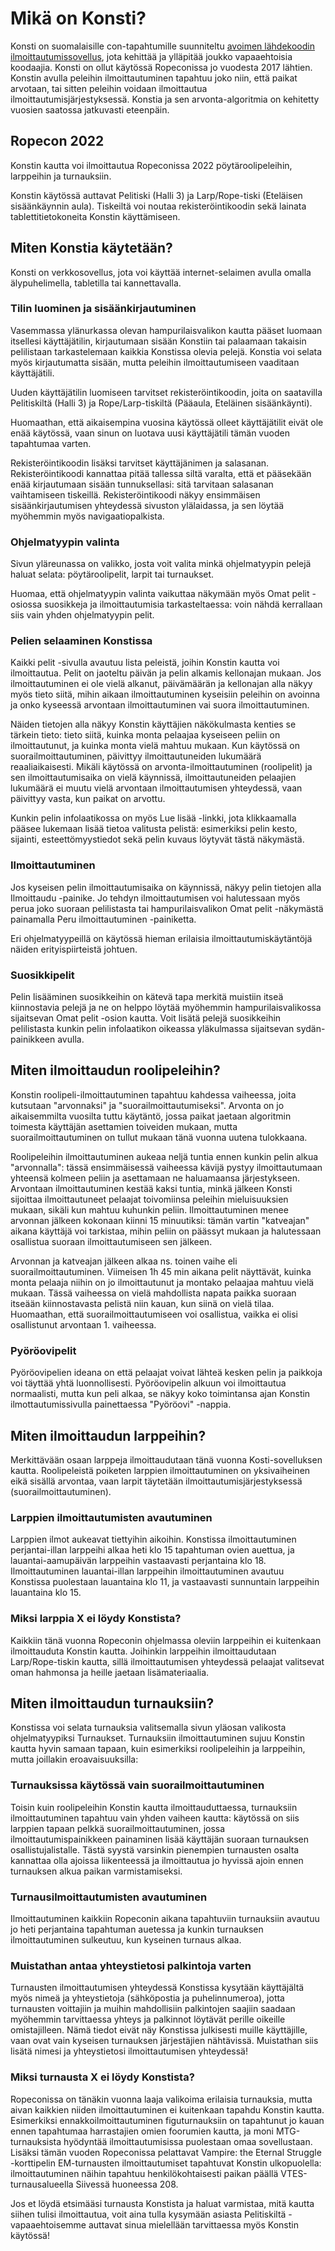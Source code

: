 # Mikä on Konsti?

Konsti on suomalaisille con-tapahtumille suunniteltu [avoimen lähdekoodin ilmoittautumissovellus](https://github.com/ropekonsti/konsti), jota kehittää ja ylläpitää joukko vapaaehtoisia koodaajia. Konsti on ollut käytössä Ropeconissa jo vuodesta 2017 lähtien. Konstin avulla peleihin ilmoittautuminen tapahtuu joko niin, että paikat arvotaan, tai sitten peleihin voidaan ilmoittautua ilmoittautumisjärjestyksessä. Konstia ja sen arvonta-algoritmia on kehitetty vuosien saatossa jatkuvasti eteenpäin.

## Ropecon 2022

Konstin kautta voi ilmoittautua Ropeconissa 2022 pöytäroolipeleihin, larppeihin ja turnauksiin.

Konstin käytössä auttavat Pelitiski (Halli 3) ja Larp/Rope-tiski (Eteläisen sisäänkäynnin aula). Tiskeiltä voi noutaa rekisteröintikoodin sekä lainata tablettitietokoneita Konstin käyttämiseen.

## Miten Konstia käytetään?

Konsti on verkkosovellus, jota voi käyttää internet-selaimen avulla omalla älypuhelimella, tabletilla tai kannettavalla.

### Tilin luominen ja sisäänkirjautuminen

Vasemmassa ylänurkassa olevan hampurilaisvalikon kautta pääset luomaan itsellesi käyttäjätilin, kirjautumaan sisään Konstiin tai palaamaan takaisin pelilistaan tarkastelemaan kaikkia Konstissa olevia pelejä. Konstia voi selata myös kirjautumatta sisään, mutta peleihin ilmoittautumiseen vaaditaan käyttäjätili.

Uuden käyttäjätilin luomiseen tarvitset rekisteröintikoodin, joita on saatavilla Pelitiskiltä (Halli 3) ja Rope/Larp-tiskiltä (Pääaula, Eteläinen sisäänkäynti).

Huomaathan, että aikaisempina vuosina käytössä olleet käyttäjätilit eivät ole enää käytössä, vaan sinun on luotava uusi käyttäjätili tämän vuoden tapahtumaa varten.

Rekisteröintikoodin lisäksi tarvitset käyttäjänimen ja salasanan. Rekisteröintikoodi kannattaa pitää tallessa siltä varalta, että et pääsekään enää kirjautumaan sisään tunnuksellasi: sitä tarvitaan salasanan vaihtamiseen tiskeillä. Rekisteröintikoodi näkyy ensimmäisen sisäänkirjautumisen yhteydessä sivuston ylälaidassa, ja sen löytää myöhemmin myös navigaatiopalkista.

### Ohjelmatyypin valinta

Sivun yläreunassa on valikko, josta voit valita minkä ohjelmatyypin pelejä haluat selata: pöytäroolipelit, larpit tai turnaukset.

Huomaa, että ohjelmatyypin valinta vaikuttaa näkymään myös Omat pelit -osiossa suosikkeja ja ilmoittautumisia tarkasteltaessa: voin nähdä kerrallaan siis vain yhden ohjelmatyypin pelit.

### Pelien selaaminen Konstissa

Kaikki pelit -sivulla avautuu lista peleistä, joihin Konstin kautta voi ilmoittautua. Pelit on jaoteltu päivän ja pelin alkamis kellonajan mukaan. Jos ilmoittautuminen ei ole vielä alkanut, päivämäärän ja kellonajan alla näkyy myös tieto siitä, mihin aikaan ilmoittautuminen kyseisiin peleihin on avoinna ja onko kyseessä arvontaan ilmoittautuminen vai suora ilmoittautuminen.

Näiden tietojen alla näkyy Konstin käyttäjien näkökulmasta kenties se tärkein tieto: tieto siitä, kuinka monta pelaajaa kyseiseen peliin on ilmoittautunut, ja kuinka monta vielä mahtuu mukaan. Kun käytössä on suorailmoittautuminen, päivittyy ilmoittautuneiden lukumäärä reaaliaikaisesti. Mikäli käytössä on arvonta-ilmoittautuminen (roolipelit) ja sen ilmoittautumisaika on vielä käynnissä, ilmoittautuneiden pelaajien lukumäärä ei muutu vielä arvontaan ilmoittautumisen yhteydessä, vaan päivittyy vasta, kun paikat on arvottu.

Kunkin pelin infolaatikossa on myös Lue lisää -linkki, jota klikkaamalla pääsee lukemaan lisää tietoa valitusta pelistä: esimerkiksi pelin kesto, sijainti, esteettömyystiedot sekä pelin kuvaus löytyvät tästä näkymästä.

### Ilmoittautuminen

Jos kyseisen pelin ilmoittautumisaika on käynnissä, näkyy pelin tietojen alla Ilmoittaudu -painike. Jo tehdyn ilmoittautumisen voi halutessaan myös perua joko suoraan pelilistasta tai hampurilaisvalikon Omat pelit -näkymästä painamalla Peru ilmoittautuminen -painiketta.

Eri ohjelmatyypeillä on käytössä hieman erilaisia ilmoittautumiskäytäntöjä näiden erityispiirteistä johtuen.

### Suosikkipelit

Pelin lisääminen suosikkeihin on kätevä tapa merkitä muistiin itseä kiinnostavia pelejä ja ne on helppo löytää myöhemmin hampurilaisvalikossa sijaitsevan Omat pelit -osion kautta. Voit lisätä pelejä suosikkeihin pelilistasta kunkin pelin infolaatikon oikeassa yläkulmassa sijaitsevan sydän-painikkeen avulla.

## Miten ilmoittaudun roolipeleihin?

Konstin roolipeli-ilmoittautuminen tapahtuu kahdessa vaiheessa, joita kutsutaan "arvonnaksi" ja "suorailmoittautumiseksi". Arvonta on jo aikaisemmilta vuosilta tuttu käytäntö, jossa paikat jaetaan algoritmin toimesta käyttäjän asettamien toiveiden mukaan, mutta suorailmoittautuminen on tullut mukaan tänä vuonna uutena tulokkaana.

Roolipeleihin ilmoittautuminen aukeaa neljä tuntia ennen kunkin pelin alkua "arvonnalla": tässä ensimmäisessä vaiheessa kävijä pystyy ilmoittautumaan yhteensä kolmeen peliin ja asettamaan ne haluamaansa järjestykseen. Arvontaan ilmoittautuminen kestää kaksi tuntia, minkä jälkeen Konsti sijoittaa ilmoittautuneet pelaajat toivomiinsa peleihin mieluisuuksien mukaan, sikäli kun mahtuu kuhunkin peliin. Ilmoittautuminen menee arvonnan jälkeen kokonaan kiinni 15 minuutiksi: tämän vartin "katveajan" aikana käyttäjä voi tarkistaa, mihin peliin on päässyt mukaan ja halutessaan osallistua suoraan ilmoittautumiseen sen jälkeen.

Arvonnan ja katveajan jälkeen alkaa ns. toinen vaihe eli suorailmoittautuminen. Viimeisen 1h 45 min aikana pelit näyttävät, kuinka monta pelaaja niihin on jo ilmoittautunut ja montako pelaajaa mahtuu vielä mukaan. Tässä vaiheessa on vielä mahdollista napata paikka suoraan itseään kiinnostavasta pelistä niin kauan, kun siinä on vielä tilaa. Huomaathan, että suorailmoittautumiseen voi osallistua, vaikka ei olisi osallistunut arvontaan 1. vaiheessa.

### Pyöröovipelit

Pyöröovipelien ideana on että pelaajat voivat lähteä kesken pelin ja paikkoja voi täyttää yhtä luonnollisesti. Pyöröovipelin alkuun voi ilmoittautua normaalisti, mutta kun peli alkaa, se näkyy koko toimintansa ajan Konstin ilmottautumissivulla painettaessa "Pyöröovi" -nappia.

## Miten ilmoittaudun larppeihin?

Merkittävään osaan larppeja ilmoittaudutaan tänä vuonna Kosti-sovelluksen kautta. Roolipeleistä poiketen larppien ilmoittautuminen on yksivaiheinen eikä sisällä arvontaa, vaan larpit täytetään ilmoittautumisjärjestyksessä (suorailmoittautuminen).

### Larppien ilmoittautumisten avautuminen

Larppien ilmot aukeavat tiettyihin aikoihin. Konstissa ilmoittautuminen perjantai-illan larppeihi alkaa heti klo 15 tapahtuman ovien auettua, ja lauantai-aamupäivän larppeihin vastaavasti perjantaina klo 18. Ilmoittautuminen lauantai-illan larppeihin ilmoittautuminen avautuu Konstissa puolestaan lauantaina klo 11, ja vastaavasti sunnuntain larppeihin lauantaina klo 15.

### Miksi larppia X ei löydy Konstista?

Kaikkiin tänä vuonna Ropeconin ohjelmassa oleviin larppeihin ei kuitenkaan ilmoittauduta Konstin kautta. Joihinkin larppeihin ilmoittaudutaan Larp/Rope-tiskin kautta, sillä ilmoittautumisen yhteydessä pelaajat valitsevat oman hahmonsa ja heille jaetaan lisämateriaalia.

## Miten ilmoittaudun turnauksiin?

Konstissa voi selata turnauksia valitsemalla sivun yläosan valikosta ohjelmatyypiksi Turnaukset. Turnauksiin ilmoittautuminen sujuu Konstin kautta hyvin samaan tapaan, kuin esimerkiksi roolipeleihin ja larppeihin, mutta joillakin eroavaisuuksilla:

### Turnauksissa käytössä vain suorailmoittautuminen

Toisin kuin roolipeleihin Konstin kautta ilmoittauduttaessa, turnauksiin ilmoittautuminen tapahtuu vain yhden vaiheen kautta: käytössä on siis larppien tapaan pelkkä suorailmoittautuminen, jossa ilmoittautumispainikkeen painaminen lisää käyttäjän suoraan turnauksen osallistujalistalle. Tästä syystä varsinkin pienempien turnausten osalta kannattaa olla ajoissa liikenteessä ja ilmoittautua jo hyvissä ajoin ennen turnauksen alkua paikan varmistamiseksi.

### Turnausilmoittautumisten avautuminen

Ilmoittautuminen kaikkiin Ropeconin aikana tapahtuviin turnauksiin avautuu jo heti perjantaina tapahtuman auetessa ja kunkin turnauksen ilmoittautuminen sulkeutuu, kun kyseinen turnaus alkaa.

### Muistathan antaa yhteystietosi palkintoja varten

Turnausten ilmoittautumisen yhteydessä Konstissa kysytään käyttäjältä myös nimeä ja yhteystietoja (sähköpostia ja puhelinnumeroa), jotta turnausten voittajiin ja muihin mahdollisiin palkintojen saajiin saadaan myöhemmin tarvittaessa yhteys ja palkinnot löytävät perille oikeille omistajilleen. Nämä tiedot eivät näy Konstissa julkisesti muille käyttäjille, vaan ovat vain kyseisen turnauksen järjestäjien nähtävissä. Muistathan siis lisätä nimesi ja yhteystietosi ilmoittautumisen yhteydessä!

### Miksi turnausta X ei löydy Konstista?

Ropeconissa on tänäkin vuonna laaja valikoima erilaisia turnauksia, mutta aivan kaikkien niiden ilmoittautuminen ei kuitenkaan tapahdu Konstin kautta. Esimerkiksi ennakkoilmoittautuminen figuturnauksiin on tapahtunut jo kauan ennen tapahtumaa harrastajien omien foorumien kautta, ja moni MTG-turnauksista hyödyntää ilmoittautumisissa puolestaan omaa sovellustaan. Lisäksi tämän vuoden Ropeconissa pelattavat Vampire: the Eternal Struggle -korttipelin EM-turnausten ilmoittautumiset tapahtuvat Konstin ulkopuolella: ilmoittautuminen näihin tapahtuu henkilökohtaisesti paikan päällä VTES-turnausalueella Siivessä huoneessa 208.

Jos et löydä etsimääsi turnausta Konstista ja haluat varmistaa, mitä kautta siihen tulisi ilmoittautua, voit aina tulla kysymään asiasta Pelitiskiltä - vapaaehtoisemme auttavat sinua mielellään tarvittaessa myös Konstin käytössä!
